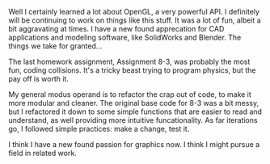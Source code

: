 Well I certainly learned a lot about OpenGL, a very powerful API. I definitely will be continuing to work on things like this stuff. It was a lot of fun, albeit a bit aggravating at times. I have a new found apprecation for CAD applications and modeling software, like SolidWorks and Blender. The things we take for granted...

The last homework assignment, Assignment 8-3, was probably the most fun, coding collisions. It's a tricky beast trying to program physics, but the pay off is worth it.

My general modus operand is to refactor the crap out of code, to make it more modular and cleaner. The original base code for 8-3 was a bit messy, but I refactored it down to some simple functions that are easier to read and understand, as well providing more intuitive funcationality. As far iterations go, I followed simple practices: make a change, test it.

I think I have a new found passion for graphics now. I think I might pursue a field in related work.
